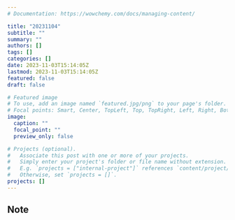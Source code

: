 ```yaml
---
# Documentation: https://wowchemy.com/docs/managing-content/

title: "20231104"
subtitle: ""
summary: ""
authors: []
tags: []
categories: []
date: 2023-11-03T15:14:05Z
lastmod: 2023-11-03T15:14:05Z
featured: false
draft: false

# Featured image
# To use, add an image named `featured.jpg/png` to your page's folder.
# Focal points: Smart, Center, TopLeft, Top, TopRight, Left, Right, BottomLeft, Bottom, BottomRight.
image:
  caption: ""
  focal_point: ""
  preview_only: false

# Projects (optional).
#   Associate this post with one or more of your projects.
#   Simply enter your project's folder or file name without extension.
#   E.g. `projects = ["internal-project"]` references `content/project/deep-learning/index.md`.
#   Otherwise, set `projects = []`.
projects: []
---
```


## Note

